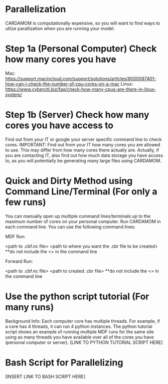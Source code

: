 # Parallelization

CARDAMOM is computationally expensive, so you will want to find ways to utlize parallization when you are running your model. 

# Step 1a (Personal Computer) Check how many cores you have

Mac: https://support.macincloud.com/support/solutions/articles/8000087401-how-can-i-check-the-number-of-cpu-cores-on-a-mac
Linux: https://www.cyberciti.biz/faq/check-how-many-cpus-are-there-in-linux-system/


# Step 1b (Server) Check how many cores you have access to

Find out from your IT or google your server specific command line to check cores. 
IMPORTANT: Find out from your IT how many cores you are allowed to use. This may differ from how many cores there actually are.
Actually, if you are contacting IT, also find out how much data storage you have access to, as you will potentially be generating many large files using CARDAMOM.


# Quick and Dirty Method using Command Line/Terminal (For only a few runs)

You can manually open up multiple command lines/terminals up to the maximum number of cores on your personal computer. Run CARDAMOM in each command line. 
You can use the following command lines:

MDF Run: 

<path to CARDAMOM_MDF.exe> <path to .cbf.nc file> <path to where you want the .cbr file to be created> **do not include the <> in the command line
  
Forward Run: 
  
<path to CARDAMOM_RUN_MODEL.exe> <path to .cbf.nc file> <path to created .cbr file> **do not include the <> in the command line



# Use the python script tutorial (For many runs)

Background Info: Each computer core has multiple threads. For example, if a core has 4 threads, it can run 4 python instances. The python tutorial script shows an example of 
running multiple MDF runs for the same site using as many threads you have available over all of the cores you have (personal computer or server). [LINK TO PYTHON TUTORIAL SCRIPT HERE]



# Bash Script for Parallelizing
[INSERT LINK TO BASH SCRIPT HERE]
